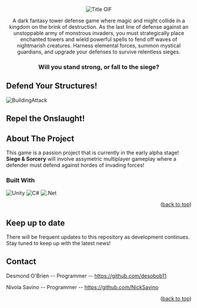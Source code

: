 
<a id="readme-top"></a>





<br />
<div align="center">
  <a href="https://github.com/NickSavino/SiegeAndSorcery">
  </a>
  


![Title GIF](https://github.com/user-attachments/assets/afd1cb5b-125f-48f6-a3c5-f851bc71d018)




  <p align="center">
A dark fantasy tower defense game where magic and might collide in a kingdom on the brink of destruction. As the last line of defense against an unstoppable army of monstrous invaders, you must strategically place enchanted towers and wield powerful spells to fend off waves of nightmarish creatures. Harness elemental forces, summon mystical guardians, and upgrade your defenses to survive relentless sieges. 
  
### **Will you stand strong, or fall to the siege?**
  </p>
</div>

## Defend Your Structures!

![BuildingAttack](https://github.com/user-attachments/assets/9c99a505-bb3f-4046-ab1f-c9c0bca2cc46)

## Repel the Onslaught!



## About The Project

This game is a passion project that is currently in the early alpha stage! **Siege & Sorcery** will involve assymetric multiplayer
gameplay where a defender must defend against hordes of invading forces!


### Built With

![Unity](https://img.shields.io/badge/unity-%23000000.svg?style=for-the-badge&logo=unity&logoColor=white)
![C#](https://img.shields.io/badge/c%23-%23239120.svg?style=for-the-badge&logo=csharp&logoColor=white)
 	![.Net](https://img.shields.io/badge/.NET-5C2D91?style=for-the-badge&logo=.net&logoColor=white)
<p align="right">(<a href="#readme-top">back to top</a>)</p>



## Keep up to date
There will be frequent updates to this repository as development continues. Stay tuned to keep up with the latest news!



## Contact

Desmond O'Brien -- Programmer -- https://github.com/desobob11

Nivola Savino -- Programmer -- https://github.com/NickSavino




<p align="right">(<a href="#readme-top">back to top</a>)</p>

